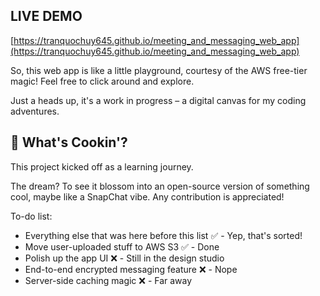 ## LIVE DEMO
[https://tranquochuy645.github.io/meeting_and_messaging_web_app](https://tranquochuy645.github.io/meeting_and_messaging_web_app)

So, this web app is like a little playground, courtesy of the AWS free-tier magic! Feel free to click around and explore.

Just a heads up, it's a work in progress – a digital canvas for my coding adventures.

## 🚀 What's Cookin'?

This project kicked off as a learning journey. 

The dream? To see it blossom into an open-source version of something cool, maybe like a SnapChat vibe. Any contribution is appreciated!

To-do list:

- Everything else that was here before this list ✅ - Yep, that's sorted!
- Move user-uploaded stuff to AWS S3 ✅ - Done
- Polish up the app UI ❌ - Still in the design studio
- End-to-end encrypted messaging feature ❌ - Nope
- Server-side caching magic ❌ - Far away
